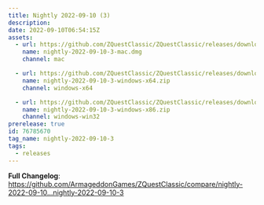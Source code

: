```yaml
---
title: Nightly 2022-09-10 (3)
description: 
date: 2022-09-10T06:54:15Z
assets: 
  - url: https://github.com/ZQuestClassic/ZQuestClassic/releases/download/nightly-2022-09-10-3/nightly-2022-09-10-3-mac.dmg
    name: nightly-2022-09-10-3-mac.dmg
    channel: mac

  - url: https://github.com/ZQuestClassic/ZQuestClassic/releases/download/nightly-2022-09-10-3/nightly-2022-09-10-3-windows-x64.zip
    name: nightly-2022-09-10-3-windows-x64.zip
    channel: windows-x64

  - url: https://github.com/ZQuestClassic/ZQuestClassic/releases/download/nightly-2022-09-10-3/nightly-2022-09-10-3-windows-x86.zip
    name: nightly-2022-09-10-3-windows-x86.zip
    channel: windows-win32
prerelease: true
id: 76785670
tag_name: nightly-2022-09-10-3
tags:
  - releases
---
```


**Full Changelog**: https://github.com/ArmageddonGames/ZQuestClassic/compare/nightly-2022-09-10...nightly-2022-09-10-3
